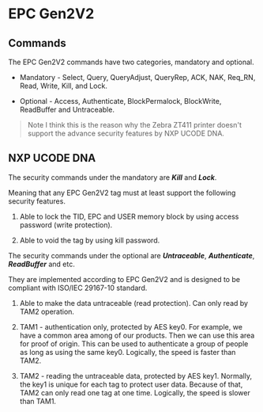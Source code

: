# EPC Gen2V2

## Commands

The EPC Gen2V2 commands have two categories, mandatory and optional.

* Mandatory - Select, Query, QueryAdjust, QueryRep, ACK, NAK, Req_RN, Read, Write, Kill, and Lock.

* Optional - Access, Authenticate, BlockPermalock, BlockWrite, ReadBuffer and Untraceable.

> Note I think this is the reason why the Zebra ZT411 printer doesn't support the advance security features by NXP UCODE DNA.

## NXP UCODE DNA

The security commands under the mandatory are ___Kill___ and ___Lock___.

Meaning that any EPC Gen2V2 tag must at least support the following security features.

1. Able to lock the TID, EPC and USER memory block by using access password (write protection).

2. Able to void the tag by using kill password.


The security commands under the optional are ___Untraceable___, ___Authenticate___, ___ReadBuffer___ and etc.

They are implemented according to EPC Gen2V2 and is designed to be compliant with ISO/IEC 29167-10 standard.

1. Able to make the data untraceable (read protection). Can only read by TAM2 operation.

2. TAM1 - authentication only, protected by AES key0.
   For example, we have a common area among of our products. Then we can use this area for proof of origin.
   This can be used to authenticate a group of people as long as using the same key0.
   Logically, the speed is faster than TAM2.

3. TAM2 - reading the untraceable data, protected by AES key1.
   Normally, the key1 is unique for each tag to protect user data.
   Because of that, TAM2 can only read one tag at one time.
   Logically, the speed is slower than TAM1.
